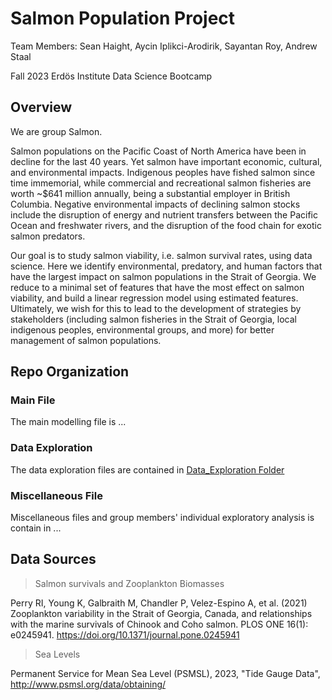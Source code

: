 # Salmon Population Project
Team Members: Sean Haight, Aycin Iplikci-Arodirik, Sayantan Roy, Andrew Staal

Fall 2023 Erdös Institute Data Science Bootcamp


## Overview
We are group Salmon.

Salmon populations on the Pacific Coast of North America have been in decline for the last 40 years.  Yet salmon have important economic, cultural, and environmental impacts.  Indigenous peoples have fished salmon since time immemorial, while commercial and recreational salmon fisheries are worth ~$641 million annually, being a substantial employer in British Columbia.  Negative environmental impacts of declining salmon stocks include the disruption of energy and nutrient transfers between the Pacific Ocean and freshwater rivers, and the disruption of the food chain for exotic salmon predators.

Our goal is to study salmon viability, i.e. salmon survival rates, using data science.  Here we identify environmental, predatory, and human factors that have the largest impact on salmon populations in the Strait of Georgia.  We reduce to a minimal set of features that have the most effect on salmon viability, and build a linear regression model using estimated features.  Ultimately, we wish for this to lead to the development of strategies by stakeholders (including salmon fisheries in the Strait of Georgia, local indigenous peoples, environmental groups, and more) for better management of salmon populations.

## Repo Organization
### Main File
The main modelling file is ...

### Data Exploration
The data exploration files are contained in [Data_Exploration Folder](https://github.com/SeanHaight/SalmonPopulationProject/tree/main/Data_Exploration)

### Miscellaneous File
Miscellaneous files and group members' individual exploratory analysis is contain in ...

## Data Sources
>Salmon survivals and Zooplankton Biomasses

Perry RI, Young K, Galbraith M, Chandler P, Velez-Espino A, et al. (2021) Zooplankton variability in the Strait of Georgia, Canada, and relationships with the marine survivals of Chinook and Coho salmon. PLOS ONE 16(1): e0245941. https://doi.org/10.1371/journal.pone.0245941

>Sea Levels

Permanent Service for Mean Sea Level (PSMSL), 2023, "Tide Gauge Data", http://www.psmsl.org/data/obtaining/
